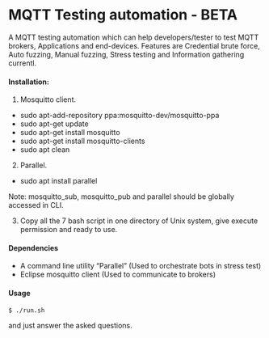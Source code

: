 # MQTT Testing automation - BETA


A MQTT testing automation which can help developers/tester to test MQTT brokers, Applications and end-devices. Features are Credential brute force, Auto fuzzing, Manual fuzzing, Stress testing and Information gathering currentl.

#### Installation:

1) Mosquitto client.
 

- sudo apt-add-repository ppa:mosquitto-dev/mosquitto-ppa
- sudo apt-get update
- sudo apt-get install mosquitto
- sudo apt-get install mosquitto-clients
- sudo apt clean


2) Parallel.
- sudo apt install parallel

Note: mosquitto_sub, mosquitto_pub and parallel should be globally accessed in
CLI.

3) Copy all the 7 bash script in one directory of Unix system, give execute permission
and ready to use.

#### Dependencies 
- A command line utility “Parallel” (Used to orchestrate bots in stress test)
- Eclipse mosquitto client (Used to communicate to brokers)


#### Usage

` $ ./run.sh  `

and just answer the asked questions.
